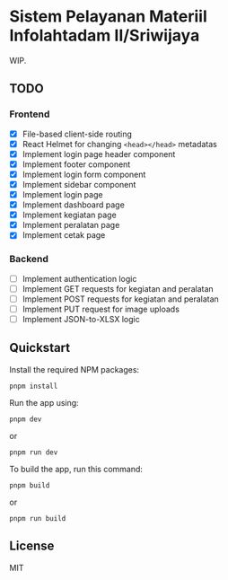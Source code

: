 # Sistem Pelayanan Materiil Infolahtadam II/Sriwijaya

WIP.

## TODO

### Frontend

- [x] File-based client-side routing
- [x] React Helmet for changing `<head></head>` metadatas
- [x] Implement login page header component
- [x] Implement footer component
- [x] Implement login form component
- [x] Implement sidebar component
- [x] Implement login page
- [x] Implement dashboard page
- [x] Implement kegiatan page
- [x] Implement peralatan page
- [x] Implement cetak page

### Backend

- [ ] Implement authentication logic
- [ ] Implement GET requests for kegiatan and peralatan
- [ ] Implement POST requests for kegiatan and peralatan
- [ ] Implement PUT request for image uploads
- [ ] Implement JSON-to-XLSX logic

## Quickstart

Install the required NPM packages:

```plaintext
pnpm install
```

Run the app using:

```plaintext
pnpm dev
```

or

```plaintext
pnpm run dev
```

To build the app, run this command:

```plaintext
pnpm build
```

or

```plaintext
pnpm run build
```

## License

MIT